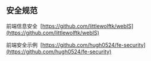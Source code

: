 
## 安全规范

前端信息安全  [https://github.com/littlewolftk/webIS](https://github.com/littlewolftk/webIS)

前端安全示例  [https://github.com/hugh0524/fe-security](https://github.com/hugh0524/fe-security)
